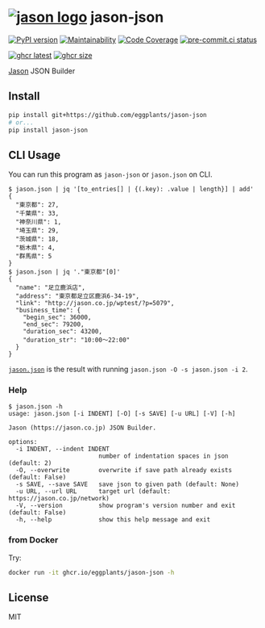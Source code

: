 # [![jason logo](https://jason.co.jp/favicon.ico)](https://jason.co.jp/) jason-json

[![PyPI version](
  <https://img.shields.io/pypi/v/jason-json?color=blue>
  )](
  <https://pypi.org/project/jason-json/>
) [![Maintainability](
  <https://qlty.sh/badges/b90eab11-ee5f-4f14-aea8-452bcd08d023/maintainability.svg>
  )](
  <https://qlty.sh/gh/eggplants/projects/jason-json>
) [![Code Coverage](
  <https://qlty.sh/badges/b90eab11-ee5f-4f14-aea8-452bcd08d023/test_coverage.svg>
  )](
  <https://qlty.sh/gh/eggplants/projects/jason-json>
) [![pre-commit.ci status](
  <https://results.pre-commit.ci/badge/github/eggplants/jason-json/master.svg>
  )](
  <https://results.pre-commit.ci/latest/github/eggplants/jason-json/master>
)

[![ghcr latest](
    <https://ghcr-badge.egpl.dev/eggplants/jason-json/latest_tag?trim=major&label=latest>
  )](
    <https://github.com/eggplants/jason-json/pkgs/container/jason-json>
) [![ghcr size](
  <https://ghcr-badge.egpl.dev/eggplants/jason-json/size>
  )](
  <https://github.com/eggplants/jason-json/pkgs/container/jason-json>
)

[Jason](https://jason.co.jp) JSON Builder

## Install

```bash
pip install git+https://github.com/eggplants/jason-json
# or...
pip install jason-json
```

## CLI Usage

You can run this program as `jason-json` or `jason.json` on CLI.

```shellsession
$ jason.json | jq '[to_entries[] | {(.key): .value | length}] | add'
{
  "東京都": 27,
  "千葉県": 33,
  "神奈川県": 1,
  "埼玉県": 29,
  "茨城県": 18,
  "栃木県": 4,
  "群馬県": 5
}
$ jason.json | jq '."東京都"[0]'
{
  "name": "足立鹿浜店",
  "address": "東京都足立区鹿浜6-34-19",
  "link": "http://jason.co.jp/wptest/?p=5079",
  "business_time": {
    "begin_sec": 36000,
    "end_sec": 79200,
    "duration_sec": 43200,
    "duration_str": "10:00～22:00"
  }
}
```

[`jason.json`](https://github.com/eggplants/jason-json/blob/master/jason.json) is the result with running `jason.json -O -s jason.json -i 2`.

### Help

```shellsession
$ jason.json -h
usage: jason.json [-i INDENT] [-O] [-s SAVE] [-u URL] [-V] [-h]

Jason (https://jason.co.jp) JSON Builder.

options:
  -i INDENT, --indent INDENT
                         number of indentation spaces in json (default: 2)
  -O, --overwrite        overwrite if save path already exists (default: False)
  -s SAVE, --save SAVE   save json to given path (default: None)
  -u URL, --url URL      target url (default: https://jason.co.jp/network)
  -V, --version          show program's version number and exit (default: False)
  -h, --help             show this help message and exit
```

### from Docker

Try:

```bash
docker run -it ghcr.io/eggplants/jason-json -h
```

## License

MIT
